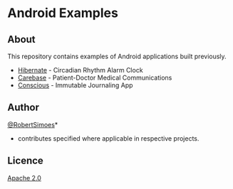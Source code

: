 # Android Examples

## About

This repository contains examples of Android applications built previously.

- [Hibernate](Hibernate/README.md) - Circadian Rhythm Alarm Clock
- [Carebase](Carebase/README.md) - Patient-Doctor Medical Communications
- [Conscious](Hibernate/README.md) - Immutable Journaling App

## Author

[@RobertSimoes](www.robertsimoes.com)*

* contributes specified where applicable in respective projects.

## Licence

[Apache 2.0](https://www.apache.org/licenses/LICENSE-2.0)
